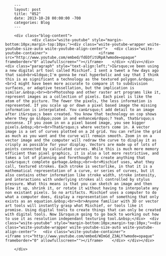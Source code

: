 
        ---
        layout: post
        title: "052"
        date: 2013-10-28 00:00:00 -700
        categories: Blog
        ---

        <div class="blog-content">
				<div class="wsite-youtube" style="margin-bottom:10px;margin-top:10px;"><div class="wsite-youtube-wrapper wsite-youtube-size-auto wsite-youtube-align-center"> 	<div class="wsite-youtube-container">                  		<iframe src="http://www.youtube.com/embed/fdEOfitURpA?wmode=opaque" frameborder="0" allowfullscreen=""></iframe> 	</div> </div></div>  <div class="paragraph" style="text-align:left;">I&rsquo;ve been using a new digital art tool called Mischief. I sent a tweet a few days ago that said<br>&ldquo;I'm gonna be real hyperbolic and say that I think this is as significant a technology as the textured polygon.&rdquo;<br>I might have been more accurate to compare it to subdivision surfaces, or adaptive tessellation, but the implication is similar.&nbsp;<br><br>Photoshop and other raster art programs like it, represent images as a collection of pixels. Each pixel is like the atom of the picture. The fewer the pixels, the less information is represented. If you scale up or down a pixel based image the missing information is interpolated. You can&rsquo;t add detail to an image after it&rsquo;s been created. You know that technology on cop shows where they go &ldquo;zoom in and enhance&rdquo;? Yeah, that&rsquo;s nonsense. If you zoom in on a pixel based image, you see bigger pixels.&nbsp;<br><br>That&rsquo;s where vectors come in. A vector image is a set of curves plotted on a 2d grid. You can refine the grid as much as you want and the curve will remain smooth. Zoom in on a vector image and the computer will redraw the curve to display it as crisply as possible for your display. Vectors are made up of lots of points connected by calculated curves. While this is much more memory efficient than pixel graphics, it is also a lot more restrictive, and takes a lot of planning and forethought to create anything that isn&rsquo;t complete garbage.&nbsp;<br><br>Mischief uses, what they call, textured strokes. Each stroke is vectorlike, in that it is a mathematical representation of a curve, or series of curves, but it also contains other information like stroke width, stroke intensity, and interactions with underlying strokes all controlled by stylus pressure. What this means is that you can sketch an image and then blow it up, shrink it, or rotate it without having to interpolate any non existant pixels. So no artifacts. Mischief uses a computer to do what a computer does, display a representation of something that only exists as an equation.&nbsp;<br><br>Anyone familiar with 3D or vector art tools will instantly grasp what Mischief, or tools like it promise. Using digital tools to create things that can only be created with digital tools. Now I&rsquo;m going to go back to working out how to use it as resolution independant texturing tool.&nbsp;</div>  <div class="wsite-youtube" style="margin-bottom:10px;margin-top:10px;"><div class="wsite-youtube-wrapper wsite-youtube-size-auto wsite-youtube-align-center"> 	<div class="wsite-youtube-container">                  		<iframe src="http://www.youtube.com/embed/WImGd_Z3ALY?wmode=opaque" frameborder="0" allowfullscreen=""></iframe> 	</div> </div></div>

		</div>
        